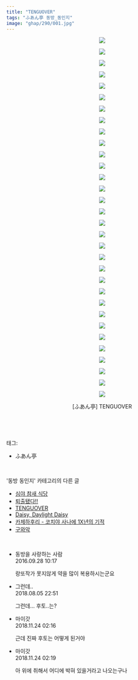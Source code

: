 ```yaml
---
title: "TENGUOVER"
tags: "ふあん亭 동방_동인지"
image: "ghap/290/001.jpg"
---
```

<div class="article">
<p style="text-align: center; clear: none; float: none;"><img src="{{ site.nasurl }}/ghap/290/001.jpg"/></p>
<p style="text-align: center; clear: none; float: none;"><img src="{{ site.nasurl }}/ghap/290/002.jpg"/></p>
<p style="text-align: center; clear: none; float: none;"><img src="{{ site.nasurl }}/ghap/290/003.jpg"/></p>
<p style="text-align: center; clear: none; float: none;"><img src="{{ site.nasurl }}/ghap/290/004.jpg"/></p>
<p style="text-align: center; clear: none; float: none;"><img src="{{ site.nasurl }}/ghap/290/005.jpg"/></p>
<p style="text-align: center; clear: none; float: none;"><img src="{{ site.nasurl }}/ghap/290/006.jpg"/></p>
<p style="text-align: center; clear: none; float: none;"><img src="{{ site.nasurl }}/ghap/290/007.jpg"/></p>
<p style="text-align: center; clear: none; float: none;"><img src="{{ site.nasurl }}/ghap/290/008.jpg"/></p>
<p style="text-align: center; clear: none; float: none;"><img src="{{ site.nasurl }}/ghap/290/009.jpg"/></p>
<p style="text-align: center; clear: none; float: none;"><img src="{{ site.nasurl }}/ghap/290/010.jpg"/></p>
<p style="text-align: center; clear: none; float: none;"><img src="{{ site.nasurl }}/ghap/290/011.jpg"/></p>
<p style="text-align: center; clear: none; float: none;"><img src="{{ site.nasurl }}/ghap/290/012.jpg"/></p>
<p style="text-align: center; clear: none; float: none;"><img src="{{ site.nasurl }}/ghap/290/013.jpg"/></p>
<p style="text-align: center; clear: none; float: none;"><img src="{{ site.nasurl }}/ghap/290/014.jpg"/></p>
<p style="text-align: center; clear: none; float: none;"><img src="{{ site.nasurl }}/ghap/290/015.jpg"/></p>
<p style="text-align: center; clear: none; float: none;"><img src="{{ site.nasurl }}/ghap/290/016.jpg"/></p>
<p style="text-align: center; clear: none; float: none;"><img src="{{ site.nasurl }}/ghap/290/017.jpg"/></p>
<p style="text-align: center; clear: none; float: none;"><img src="{{ site.nasurl }}/ghap/290/018.jpg"/></p>
<p style="text-align: center; clear: none; float: none;"><img src="{{ site.nasurl }}/ghap/290/019.jpg"/></p>
<p style="text-align: center; clear: none; float: none;"><img src="{{ site.nasurl }}/ghap/290/020.jpg"/></p>
<p style="text-align: center; clear: none; float: none;"><img src="{{ site.nasurl }}/ghap/290/021.jpg"/></p>
<p style="text-align: center; clear: none; float: none;"><img src="{{ site.nasurl }}/ghap/290/022.jpg"/></p>
<p style="text-align: center; clear: none; float: none;"><img src="{{ site.nasurl }}/ghap/290/023.jpg"/></p>
<p style="text-align: center; clear: none; float: none;"><img src="{{ site.nasurl }}/ghap/290/024.jpg"/></p>
<p style="text-align: center; clear: none; float: none;"><img src="{{ site.nasurl }}/ghap/290/025.jpg"/></p>
<p style="text-align: center; clear: none; float: none;"><img src="{{ site.nasurl }}/ghap/290/026.jpg"/></p>
<p style="text-align: center; clear: none; float: none;"><img src="{{ site.nasurl }}/ghap/290/027.jpg"/></p>
<p style="text-align: center; clear: none; float: none;"><img src="{{ site.nasurl }}/ghap/290/028.jpg"/></p>
<p style="text-align: center; clear: none; float: none;"><img src="{{ site.nasurl }}/ghap/290/029.jpg"/></p>
<p style="text-align: center; clear: none; float: none;"><img src="{{ site.nasurl }}/ghap/290/030.jpg"/></p>
<p style="text-align: center; clear: none; float: none;"><img src="{{ site.nasurl }}/ghap/290/031.jpg"/></p>
<p style="text-align: center; clear: none; float: none;"><img src="{{ site.nasurl }}/ghap/290/032.jpg"/></p>
<p style="text-align: center; clear: none; float: none;">[ふあん亭] TENGUOVER</p>
<p><br/></p>
</div><br/>
<div class="tagTrail">
<p>태그: </p>
<ul>
<li>ふあん亭</li>
</ul>
</div><br/>
<div class="another">
<p>'동방 동인지' 카테고리의 다른 글</p>
<ul>
<li><a href="/2016-06-19-ghap_292">심야 참새 식당</a></li>
<li><a href="/2016-06-19-ghap_291">퇴출됐다!!</a></li>
<li><a href="/2016-06-19-ghap_290">TENGUOVER</a></li>
<li><a href="/2016-06-19-ghap_289">Daisy, Daylight Daisy</a></li>
<li><a href="/2016-06-19-ghap_288">카제하후리 - 코치야 사나에 1X년의 기적</a></li>
<li><a href="/2016-06-19-ghap_287">구와악</a></li>
</ul>
</div><br/>
<div class="cb_module cb_fluid">
<div class="cb_wrt cb_profile">
<div class="comment">
<ul>
<li class="cb_thumb_off" id="comment14815402">
<div class="cb_comment_area">
<div class="cb_info_area">
<div class="cb_section">
<span class="cb_nick_name">동방을 사랑하는 사람</span>
</div>
<div class="cb_section">
<span class="cb_date">2016.09.28 10:17 </span>
</div>
</div>
<div class="cb_dsc_comment">
<p class="cb_dsc">
											랑또작가 못지않게 약을 많이 복용하시는군요
										</p>
</div>
</div></li>
<li class="cb_thumb_off" id="comment15301472">
<div class="cb_comment_area">
<div class="cb_info_area">
<div class="cb_section">
<span class="cb_nick_name">그런데..</span>
</div>
<div class="cb_section">
<span class="cb_date">2018.08.05 22:51 </span>
</div>
</div>
<div class="cb_dsc_comment">
<p class="cb_dsc">
											그런데... 후토..는?<br/>
</p>
</div>
</div></li>
<li class="cb_thumb_off" id="comment15377668">
<div class="cb_comment_area">
<div class="cb_info_area">
<div class="cb_section">
<span class="cb_nick_name">마이갓</span>
</div>
<div class="cb_section">
<span class="cb_date">2018.11.24 02:16 </span>
</div>
</div>
<div class="cb_dsc_comment">
<p class="cb_dsc">
											근데 진짜 후토는 어떻게 된거야
										</p>
</div>
</div></li>
<li class="cb_thumb_off" id="comment15377669">
<div class="cb_comment_area">
<div class="cb_info_area">
<div class="cb_section">
<span class="cb_nick_name">마이갓</span>
</div>
<div class="cb_section">
<span class="cb_date">2018.11.24 02:19 </span>
</div>
</div>
<div class="cb_dsc_comment">
<p class="cb_dsc">
											아 위에 취해서 어디에 박혀 있을거라고 나오는구나
										</p>
</div>
</div></li>
</ul>
</div>
</div><!-- commentList close -->
</div><br/>
